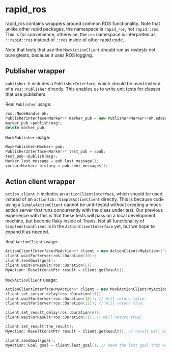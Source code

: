 # rapid_ros

rapid_ros contains wrappers around common ROS functionality.
Note that unlike other rapid packages, the namespace is `rapid_ros`, not `rapid::ros`.
This is for convenience, otherwise, the `ros` namespace is interpreted as `::rapid::ros` instead of `::ros` inside of other rapid code.

Note that tests that use the `MockActionClient` should run as rostests not pure gtests, because it uses ROS logging.

## Publisher wrapper
`publisher.h` includes a `PublisherInterface`, which should be used instead of a `ros::Publisher` directly.
This enables us to write unit tests for classes that use publishers.

Real `Publisher` usage:
```cpp
ros::NodeHandle nh;
PublisherInterface<Marker>* marker_pub = new Publisher<Marker>(nh.advertise<Marker>("markers", 100));
marker_pub->publish(msg);
delete marker_pub;
```

`MockPublisher` usage:
```cpp
MockPublisher<Marker> pub;
PublisherInterface<Marker>* test_pub = &pub;
test_pub->publish(msg);
Marker last_message = pub.last_message();
vector<Marker> history = pub.sent_messages();
```

## Action client wrapper
`action_client.h` includes an `ActionClientInterface`, which should be used instead of an `actionlib::SimpleActionClient` directly.
This is because code using a `SimpleActionClient` cannot be unit-tested without creating a mock action server that runs concurrently with the class under test.
Our previous experience with this is that these tests will pass on a local development machine, but become flaky inside of Travis.
Not all functionality of `SimpleActionClient` is in the `ActionClientInterface` yet, but we hope to expand it as needed.

Real `ActionClient` usage:
```cpp
ActionClientInterface<MyAction>* client = new ActionClient<MyAction>("my_action");
client.waitForServer(ros::Duration(10));
client.sendGoal(goal);
client.waitForResult(ros::Duration(5));
MyAction::ResultConstPtr result = client.getResult();
```

`MockActionClient` usage:
```cpp
ActionClientInterface<MyAction>* client = new MockActionClient<MyAction>();
client.set_server_delay(ros::Duration(11));
client.waitForServer(ros::Duration(10)); // Will return false;
client.waitForServer(ros::Duration(12)); // Will return true;

client.set_result_delay(ros::Duration(6));
client.waitForResult(ros::Duration(7)); // Will return true;

client.set_result(the_result);
MyAction::ResultConstPtr result = client.getResult(); // result will be equal to the_result

client.sendGoal(goal);
MyAction::Goal goal = client.last_goal(); // Read the last goal that was sent.
```
